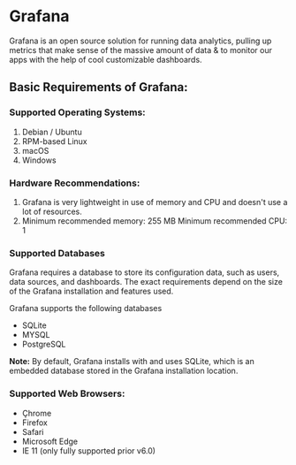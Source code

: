 # Grafana

Grafana is an open source solution for running data analytics, pulling up metrics that make sense of the massive amount of data & to monitor our apps with the help of cool customizable dashboards.

## Basic Requirements of Grafana:

### Supported Operating Systems:
1. Debian / Ubuntu
2. RPM-based Linux
3. macOS
4. Windows

### Hardware Recommendations:
1. Grafana is very lightweight in use of memory and CPU and doesn't use a lot of resources.
2. Minimum recommended memory: 255 MB
   Minimum recommended CPU: 1
   
### Supported Databases
Grafana requires a database to store its configuration data, such as users, data sources, and dashboards. The exact requirements depend on the size of the Grafana installation and features used.

Grafana supports the following databases
- SQLite
- MYSQL
- PostgreSQL

**Note:** By default, Grafana installs with and uses SQLite, which is an embedded database stored in the Grafana installation location.

### Supported Web Browsers:
- Çhrome
- Firefox
- Safari
- Microsoft Edge
- IE 11 (only fully supported prior v6.0)


